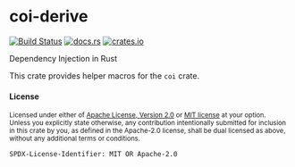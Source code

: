 # coi-derive

[![Build Status](https://travis-ci.org/Nashenas88/coi.svg?branch=master)](https://travis-ci.org/Nashenas88/coi)
[![docs.rs](https://docs.rs/coi-derive/badge.svg)](https://docs.rs/coi-derive)
[![crates.io](https://img.shields.io/crates/v/coi-derive.svg)](https://crates.io/crates/coi-derive)

Dependency Injection in Rust

This crate provides helper macros for the `coi` crate.

#### License

<sup>
Licensed under either of <a href="LICENSE.Apache-2.0">Apache License, Version
2.0</a> or <a href="LICENSE.MIT">MIT license</a> at your option.
</sup>

<br/>

<sub>
Unless you explicitly state otherwise, any contribution intentionally submitted
for inclusion in this crate by you, as defined in the Apache-2.0 license, shall
be dual licensed as above, without any additional terms or conditions.
</sub>

`SPDX-License-Identifier: MIT OR Apache-2.0`